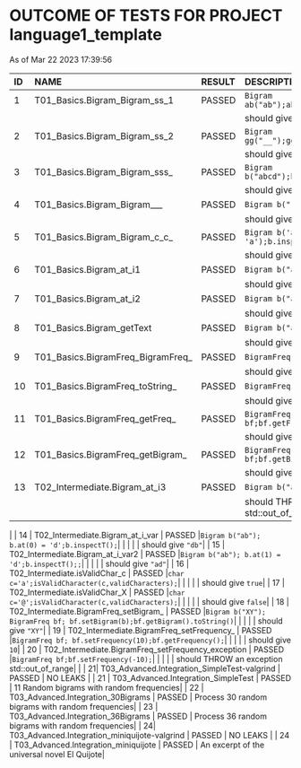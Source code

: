 # OUTCOME OF TESTS FOR PROJECT language1_template

As of Mar 22 2023 17:39:56

| ID | NAME | RESULT | DESCRIPTION | 
| :--- | :--- | :--- | :--- |
| 1 | T01_Basics.Bigram_Bigram_ss_1 |  PASSED |```Bigram ab("ab");ab.inspectT()```|
| | | | should give ```"ab"```|
| 2 | T01_Basics.Bigram_Bigram_ss_2 |  PASSED |```Bigram gg("__");gg.inspectT();```|
| | | | should give ```"__"```|
| 3 | T01_Basics.Bigram_Bigram_sss_ |  PASSED |```Bigram b("abcd");b.inspectT();;```|
| | | | should give ```"__"```|
| 4 | T01_Basics.Bigram_Bigram___ |  PASSED |```Bigram b("");b.inspectT();;```|
| | | | should give ```"__"```|
| 5 | T01_Basics.Bigram_Bigram_c_c_ |  PASSED |```Bigram b('a', 'a');b.inspectT();```|
| | | | should give ```"aa"```|
| 6 | T01_Basics.Bigram_at_i1 |  PASSED |```Bigram b("ab");b.at(0);```|
| | | | should give ```"a"```|
| 7 | T01_Basics.Bigram_at_i2 |  PASSED |```Bigram b("ab");b.at(1);```|
| | | | should give ```"b"```|
| 8 | T01_Basics.Bigram_getText |  PASSED |```Bigram b("ab");b.getText();```|
| | | | should give ```"ab"```|
| 9 | T01_Basics.BigramFreq_BigramFreq_ |  PASSED |```BigramFreq bf;bf.inspectT()```|
| | | | should give ```"__ 0"```|
| 10 | T01_Basics.BigramFreq_toString_ |  PASSED |```BigramFreq bf;bf.toString()```|
| | | | should give ```"__ 0"```|
| 11 | T01_Basics.BigramFreq_getFreq_ |  PASSED |```BigramFreq bf;bf.getFrequency()```|
| | | | should give ```0```|
| 12 | T01_Basics.BigramFreq_getBigram_ |  PASSED |```BigramFreq bf;bf.getBigram().toString()```|
| | | | should give ```"__"```|
| 13 | T02_Intermediate.Bigram_at_i3 |  PASSED |```Bigram b("ab");b.at(20);```|
| | | | should THROW an exception std::out_of_range|
|
| 14 | T02_Intermediate.Bigram_at_i_var |  PASSED |```Bigram b("ab"); b.at(0) = 'd';b.inspectT();```|
| | | | should give ```"db"```|
| 15 | T02_Intermediate.Bigram_at_i_var2 |  PASSED |```Bigram b("ab"); b.at(1) = 'd';b.inspectT();;```|
| | | | should give ```"ad"```|
| 16 | T02_Intermediate.isValidChar_c |  PASSED |```char c='a';isValidCharacter(c,validCharacters);```|
| | | | should give ```true```|
| 17 | T02_Intermediate.isValidChar_X |  PASSED |```char c='@';isValidCharacter(c,validCharacters);```|
| | | | should give ```false```|
| 18 | T02_Intermediate.BigramFreq_setBigram_ |  PASSED |```Bigram b("XY"); BigramFreq bf; bf.setBigram(b);bf.getBigram().toString()```|
| | | | should give ```"XY"```|
| 19 | T02_Intermediate.BigramFreq_setFrequency_ |  PASSED |```BigramFreq bf; bf.setFrequency(10);bf.getFrequency();```|
| | | | should give ```10```|
| 20 | T02_Intermediate.BigramFreq_setFrequency_exception |  PASSED |```BigramFreq bf;bf.setFrequency(-10);```|
| | | | should THROW an exception std::out_of_range|
|
| 21| T03_Advanced.Integration_SimpleTest-valgrind | PASSED | NO LEAKS |
| 21 | T03_Advanced.Integration_SimpleTest | PASSED | 11 Random bigrams with random frequencies|
| 22 | T03_Advanced.Integration_30Bigrams | PASSED | Process 30 random bigrams with random frequencies|
| 23 | T03_Advanced.Integration_36Bigrams | PASSED | Process 36 random bigrams with random frequencies|
| 24| T03_Advanced.Integration_miniquijote-valgrind | PASSED | NO LEAKS |
| 24 | T03_Advanced.Integration_miniquijote | PASSED | An excerpt of the universal novel El Quijote|
